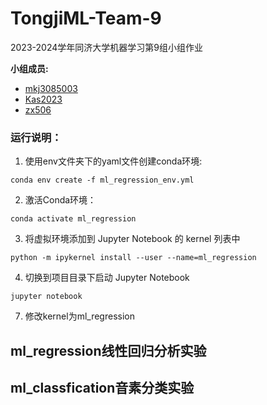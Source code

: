 # TongjiML-Team-9
2023-2024学年同济大学机器学习第9组小组作业

**小组成员:**
- [mkj3085003](https://github.com/mkj3085003)
- [Kas2023](https://github.com/Kas2023)
- [zx506](https://github.com/zx506)

### 运行说明：
  1. 使用env文件夹下的yaml文件创建conda环境:
  ```
  conda env create -f ml_regression_env.yml
  ```
  2. 激活Conda环境：
  ```
  conda activate ml_regression
  ```
  3. 将虚拟环境添加到 Jupyter Notebook 的 kernel 列表中
  ```
  python -m ipykernel install --user --name=ml_regression
  ```
  4. 切换到项目目录下启动 Jupyter Notebook
   ```
  jupyter notebook
  ```
  7. 修改kernel为ml_regression
## ml_regression线性回归分析实验
## ml_classfication音素分类实验

